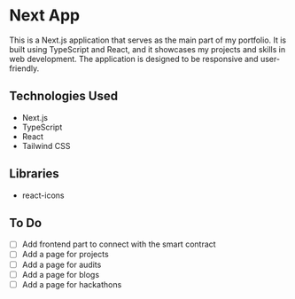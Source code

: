 # Next App

This is a Next.js application that serves as the main part of my portfolio. It is built using TypeScript and React, and it showcases my projects and skills in web development. The application is designed to be responsive and user-friendly.

## Technologies Used

- Next.js
- TypeScript
- React
- Tailwind CSS

## Libraries

- react-icons

## To Do

- [ ] Add frontend part to connect with the smart contract
- [ ] Add a page for projects
- [ ] Add a page for audits
- [ ] Add a page for blogs
- [ ] Add a page for hackathons
